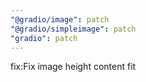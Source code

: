 ```yaml
---
"@gradio/image": patch
"@gradio/simpleimage": patch
"gradio": patch
---
```


fix:Fix image height content fit
